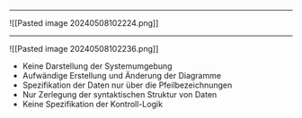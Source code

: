 
---
![[Pasted image 20240508102224.png]]

---
![[Pasted image 20240508102236.png]]

- Keine Darstellung der Systemumgebung
- Aufwändige Erstellung und Änderung der Diagramme
- Spezifikation der Daten nur über die Pfeilbezeichnungen
- Nur Zerlegung der syntaktischen Struktur von Daten
- Keine Spezifikation der Kontroll-Logik